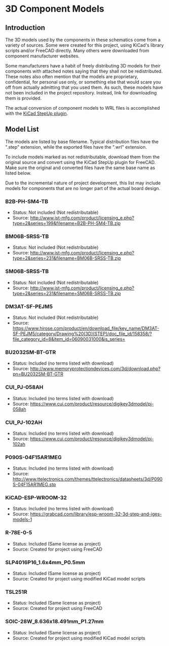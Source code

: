 # 3D Component Models

## Introduction

The 3D models used by the components in these schematics come from a variety
of sources. Some were created for this project, using KiCad's library
scripts and/or FreeCAD directly. Many others were downloaded from component
manufacturer websites.

Some manufacturers have a habit of freely distributing 3D models for their
components with attached notes saying that they shall not be redistributed.
These notes also often mention that the models are proprietary, confidential,
for personal use only, or something else that would scare you off from
actually admitting that you used them. As such, these models have not been
included in the project repository. Instead, link for downloading them
is provided.

The actual conversion of component models to WRL files is accomplished
with the [KiCad StepUp plugin](https://sourceforge.net/projects/kicadstepup/).

## Model List

The models are listed by base filename. Typical distribution files have
the ".step" extension, while the exported files have the ".wrl" extension.

To include models marked as not redistributable, download them from the
original source and convert using the KiCad StepUp plugin for FreeCAD.
Make sure the original and converted files have the same base name as
listed below.

Due to the incremental nature of project development, this list may include
models for components that are no longer part of the actual board design.

### B2B-PH-SM4-TB
* Status: Not included (Not redistributable)
* Source: http://www.jst-mfg.com/product/licensing_e.php?type=2&series=199&filename=B2B-PH-SM4-TB.zip

### BM06B-SRSS-TB
* Status: Not included (Not redistributable)
* Source: http://www.jst-mfg.com/product/licensing_e.php?type=2&series=231&filename=BM06B-SRSS-TB.zip

### SM06B-SRSS-TB
* Status: Not included (Not redistributable)
* Source: http://www.jst-mfg.com/product/licensing_e.php?type=2&series=231&filename=SM06B-SRSS-TB.zip

### DM3AT-SF-PEJM5
* Status: Not included (Not redistributable)
* Source: https://www.hirose.com/product/en/download_file/key_name/DM3AT-SF-PEJM5/category/Drawing%20(3D)(STEP)/doc_file_id/158358/?file_category_id=8&item_id=06090031000&is_series=

### BU2032SM-BT-GTR
* Status: Included (no terms listed with download)
* Source: http://www.memoryprotectiondevices.com/3d/download.php?pn=BU2032SM-BT-GTR

### CUI_PJ-058AH
* Status: Included (no terms listed with download)
* Source: https://www.cui.com/product/resource/digikey3dmodel/pj-058ah

### CUI_PJ-102AH
* Status: Included (no terms listed with download)
* Source: https://www.cui.com/product/resource/digikey3dmodel/pj-102ah

### P090S-04F15AR1MEG
* Status: Included (no terms listed with download)
* Source: http://www.ttelectronics.com/themes/ttelectronics/datasheets/3d/P090S-04F15AR1MEG.stp

### KiCAD-ESP-WROOM-32
* Status: Included (no terms listed with download)
* Source: https://grabcad.com/library/esp-wroom-32-3d-step-and-iges-models-1

### R-78E-0-5
* Status: Included (Same license as project)
* Source: Created for project using FreeCAD

### SLP4016P16_1.6x4mm_P0.5mm
* Status: Included (Same license as project)
* Source: Created for project using modified KiCad model scripts

### TSL251R
* Status: Included (Same license as project)
* Source: Created for project using FreeCAD

### SOIC-28W_8.636x18.491mm_P1.27mm
* Status: Included (Same license as project)
* Source: Created for project using modified KiCad model scripts
